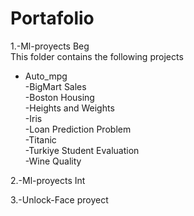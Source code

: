 # Portafolio
1.-Ml-proyects Beg <br>
This folder contains the following projects<br>
  - Auto_mpg<br>
  -BigMart Sales<br>
  -Boston Housing<br>
  -Heights and Weights<br>
  -Iris<br>
  -Loan Prediction Problem<br>
  -Titanic<br>
  -Turkiye Student Evaluation<br>
  -Wine Quality<br>
  
  
  
 2.-Ml-proyects Int<br>
 
 3.-Unlock-Face proyect <br>
 
 
